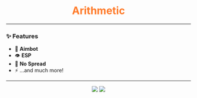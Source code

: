 <h1 align="center" style="color:#ff7a29;">Arithmetic</h1>

---

### ✨ Features
- 🎯 **Aimbot**  
- 👁️ **ESP**  
- 🎲 **No Spread**
- ⚡ ...and much more!

---

<p align="center">
  <img src="https://img.shields.io/badge/Language-Lua-ff7a29?style=for-the-badge">
  <img src="https://img.shields.io/badge/Game-Counter%20Blox-ff7a29?style=for-the-badge">
</p>
